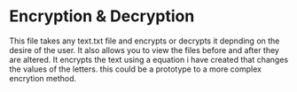 # Encryption & Decryption 

This file takes any text.txt file and encrypts or decrypts it depnding on the desire of the user. It also allows you to view the files before and after they are altered.
It encrypts the text using a equation i have created that changes the values of the letters. this could be a prototype to a more complex encrytion method.
